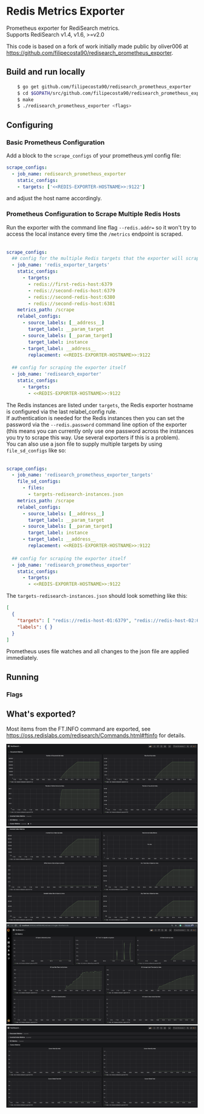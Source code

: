 # Redis Metrics Exporter

Prometheus exporter for RediSearch metrics.\
Supports RediSearch v1.4, v1.6, >=v2.0

This code is based on a fork of work initially made public by oliver006 at https://github.com/filipecosta90/redisearch_prometheus_exporter.


## Build and run locally

```sh
    $ go get github.com/filipecosta90/redisearch_prometheus_exporter
    $ cd $GOPATH/src/github.com/filipecosta90/redisearch_prometheus_exporter
    $ make
    $ ./redisearch_prometheus_exporter <flags>
```

## Configuring

### Basic Prometheus Configuration

Add a block to the `scrape_configs` of your prometheus.yml config file:

```yaml
scrape_configs:
  - job_name: redisearch_prometheus_exporter
    static_configs:
    - targets: ['<<REDIS-EXPORTER-HOSTNAME>>:9122']
```

and adjust the host name accordingly.

### Prometheus Configuration to Scrape Multiple Redis Hosts

Run the exporter with the command line flag `--redis.addr=` so it won't try to access 
the local instance every time the `/metrics` endpoint is scraped.

```yaml

scrape_configs:
  ## config for the multiple Redis targets that the exporter will scrape
  - job_name: 'redis_exporter_targets'
    static_configs:
      - targets:
        - redis://first-redis-host:6379
        - redis://second-redis-host:6379
        - redis://second-redis-host:6380
        - redis://second-redis-host:6381
    metrics_path: /scrape
    relabel_configs:
      - source_labels: [__address__]
        target_label: __param_target
      - source_labels: [__param_target]
        target_label: instance
      - target_label: __address__
        replacement: <<REDIS-EXPORTER-HOSTNAME>>:9122
  
  ## config for scraping the exporter itself
  - job_name: 'redisearch_exporter'
    static_configs:
      - targets:
        - <<REDIS-EXPORTER-HOSTNAME>>:9122
```

The Redis instances are listed under `targets`, the Redis exporter hostname is configured via the last relabel_config rule.\
If authentication is needed for the Redis instances then you can set the password via the `--redis.password` command line option of
the exporter (this means you can currently only use one password across the instances you try to scrape this way. Use several 
exporters if this is a problem). \
You can also use a json file to supply multiple targets by using `file_sd_configs` like so:

```yaml

scrape_configs:
  - job_name: 'redisearch_prometheus_exporter_targets'
    file_sd_configs:
      - files:
        - targets-redisearch-instances.json
    metrics_path: /scrape
    relabel_configs:
      - source_labels: [__address__]
        target_label: __param_target
      - source_labels: [__param_target]
        target_label: instance
      - target_label: __address__
        replacement: <<REDIS-EXPORTER-HOSTNAME>>:9122

  ## config for scraping the exporter itself
  - job_name: 'redisearch_prometheus_exporter'
    static_configs:
      - targets:
        - <<REDIS-EXPORTER-HOSTNAME>>:9122
```

The `targets-redisearch-instances.json` should look something like this:

```json
[
  {
    "targets": [ "redis://redis-host-01:6379", "redis://redis-host-02:6379"],
    "labels": { }
  }
]
```

Prometheus uses file watches and all changes to the json file are applied immediately.

## Running

### Flags

## What's exported?

Most items from the FT.INFO command are exported,
see https://oss.redislabs.com/redisearch/Commands.html#ftinfo for details.

![DocumentMetrics](contrib/grafana-provisioning/dashboards/document_metrics.png)
![InvertedMetrics](contrib/grafana-provisioning/dashboards/inverted_metrics.png)
![GCMetrics](contrib/grafana-provisioning/dashboards/gc_metrics.png)
![CursorMetrics](contrib/grafana-provisioning/dashboards/cursor_metrics.png)
